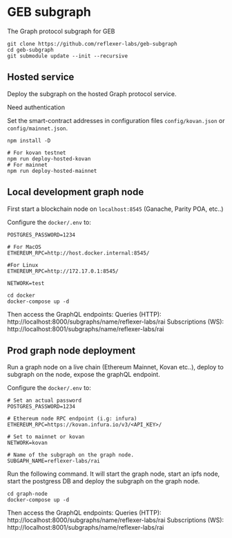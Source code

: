 # GEB subgraph

The Graph protocol subgraph for GEB

```
git clone https://github.com/reflexer-labs/geb-subgraph
cd geb-subgraph
git submodule update --init --recursive
```
## Hosted service

Deploy the subgraph on the hosted Graph protocol service.

Need authentication

Set the smart-contract addresses in configuration files `config/kovan.json` or `config/mainnet.json`.

```
npm install -D

# For kovan testnet
npm run deploy-hosted-kovan
# For mainnet
npm run deploy-hosted-mainnet
```

## Local development graph node

First start a blockchain node on `localhost:8545` (Ganache, Parity POA, etc..)

Configure the `docker/.env` to:

```
POSTGRES_PASSWORD=1234

# For MacOS
ETHEREUM_RPC=http://host.docker.internal:8545/

#For Linux
ETHEREUM_RPC=http://172.17.0.1:8545/

NETWORK=test
```

```
cd docker
docker-compose up -d
```

Then access the GraphQL endpoints:
Queries (HTTP): http://localhost:8000/subgraphs/name/reflexer-labs/rai
Subscriptions (WS): http://localhost:8001/subgraphs/name/reflexer-labs/rai

## Prod graph node deployment

Run a graph node on a live chain (Ethereum Mainnet, Kovan etc..), deploy to subgraph on the node, expose the graphQL endpoint.

Configure the `docker/.env` to:

```
# Set an actual password
POSTGRES_PASSWORD=1234

# Ethereum node RPC endpoint (i.g: infura)
ETHEREUM_RPC=https://kovan.infura.io/v3/<API_KEY>/

# Set to mainnet or kovan
NETWORK=kovan

# Name of the subgraph on the graph node.
SUBGAPH_NAME=reflexer-labs/rai

```

Run the following command. It will start the graph node, start an ipfs node, start the postgress DB and deploy the subgraph on the graph node.

```
cd graph-node
docker-compose up -d
```

Then access the GraphQL endpoints:
Queries (HTTP): http://localhost:8000/subgraphs/name/reflexer-labs/rai
Subscriptions (WS): http://localhost:8001/subgraphs/name/reflexer-labs/rai
